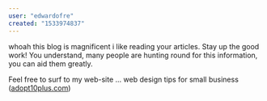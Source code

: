 ```yaml
---
user: "edwardofre"
created: "1533974837"
---
```


whoah this blog is magnificent i like reading your articles.
Stay up the good work! You understand, many 
people are hunting round for this information, you can aid them 
greatly.

Feel free to surf to my web-site ... web design tips for small business (<a href="http://adopt10Plus.com/groups/membership-internet-style-and-improvement/">adopt10plus.com</a>)
